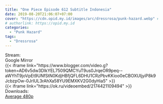 ```yaml
---
title: "One Piece Episode 612 Subtitle Indonesia"
date: 2019-08-20T21:06:07+07:00
cover: "https://cdn.opid.my.id/images/arc/dressrosa/punk-hazard.webp" # Optional, cover
# authorlink: https://opid.my.id
categories:
  - "Punk Hazard"
tags:
  - "Dressrosa"
---
```

<div class="ui menu violet borderless inverted">
  <div class="header item active">
        Stream:
    </div>
  <a class="active item" data-tab="google">
    <i class="google drive icon"></i> Google
  </a>
  <a class="item nounderline" data-tab="mirror">
    <i class="odnoklassniki icon"></i> Mirror
  </a>
</div>
<div class="ui bottom attached tab segment active" style="border:0 !important;" data-tab="google">
{{< iframe link="https://www.blogger.com/video.g?token=AD6v5dw3DlkYEL7509QMCYuT9us0JrqeOR9peq--aWYhT9joVpEt9UNfStN0KdjHBfjQFL6DHU1CRzPbvKKioo0eCBOXUIjyiP8k9JcbzpOw-0JrIUL3rAhXa58YU9EMXKV2G0dyHia5" >}}
</div>
<div class="ui bottom attached tab segment" style="border:0 !important;" data-tab="mirror">
{{< iframe link="https://ok.ru/videoembed/2174421109494" >}}
</div>
<div class="ui menu violet borderless inverted">
  <div class="header item active">
        Downloads:
    </div>
  <a class="item nounderline" href="https://ouo.io/Qkt80m" target="_blank" rel="dofollow"><i class="google drive icon"></i>
    Average 480p</a>
</div>